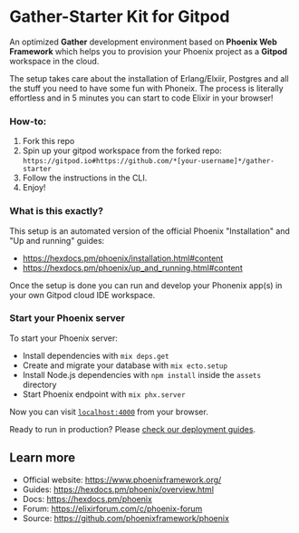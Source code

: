 # Gather-Starter Kit for Gitpod

An optimized **Gather** development environment based on **Phoenix Web Framework** which helps you to provision your Phoenix project as a **Gitpod** workspace in the cloud.

The  setup takes care about the installation of Erlang/Elxiir, Postgres and all the stuff you need to have some fun with Phoneix. The process is literally effortless and in 5 minutes you can start to code Elixir in your browser!  

### How-to:

1. Fork this repo
2. Spin up your gitpod workspace from the forked repo: 
  ```https://gitpod.io#https://github.com/*[your-username]*/gather-starter```
3. Follow the instructions in the CLI.
4. Enjoy! 

### What is this exactly? 

This setup is an automated version of the official Phoenix "Installation" and "Up and running" guides:  
- https://hexdocs.pm/phoenix/installation.html#content
- https://hexdocs.pm/phoenix/up_and_running.html#content

Once the setup is done you can run and develop your Phonenix app(s) in your own Gitpod cloud IDE workspace.

### Start your Phoenix server

To start your Phoenix server:

  * Install dependencies with `mix deps.get`
  * Create and migrate your database with `mix ecto.setup`
  * Install Node.js dependencies with `npm install` inside the `assets` directory
  * Start Phoenix endpoint with `mix phx.server`

Now you can visit [`localhost:4000`](http://localhost:4000) from your browser.

Ready to run in production? Please [check our deployment guides](https://hexdocs.pm/phoenix/deployment.html).

## Learn more

  * Official website: https://www.phoenixframework.org/
  * Guides: https://hexdocs.pm/phoenix/overview.html
  * Docs: https://hexdocs.pm/phoenix
  * Forum: https://elixirforum.com/c/phoenix-forum
  * Source: https://github.com/phoenixframework/phoenix
